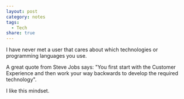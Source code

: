 ```yaml
---
layout: post
category: notes
tags:
  - Tech
share: true
---
```

I have never met a user that cares about which technologies or programming languages you use. 

A great quote from Steve Jobs says: "You first start with the Customer Experience and then work your way backwards to develop the required technology".

I like this mindset.